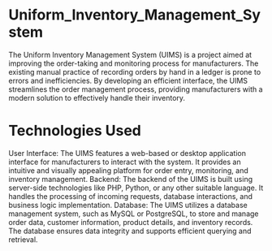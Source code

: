 # Uniform_Inventory_Management_System

The Uniform Inventory Management System (UIMS) is a project aimed at improving the order-taking and monitoring process for manufacturers.
The existing manual practice of recording orders by hand in a ledger is prone to errors and inefficiencies. 
By developing an efficient interface, the UIMS streamlines the order management process, providing manufacturers with a modern solution to effectively handle their inventory.

# Technologies Used 

User Interface: The UIMS features a web-based or desktop application interface for manufacturers to interact with the system. It provides an intuitive and visually appealing platform for order entry, monitoring, and inventory management.
Backend: The backend of the UIMS is built using server-side technologies like PHP, Python, or any other suitable language. It handles the processing of incoming requests, database interactions, and business logic implementation.
Database: The UIMS utilizes a database management system, such as MySQL or PostgreSQL, to store and manage order data, customer information, product details, and inventory records. The database ensures data integrity and supports efficient querying and retrieval.
